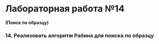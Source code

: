 # Лабораторная работа №14
__(Поиск по образцу)__
### 14.	Реализовать алгоритм Рабина для поиска по образцу
